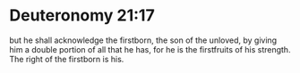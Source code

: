# Deuteronomy 21:17

but he shall acknowledge the firstborn, the son of the unloved, by giving him a double portion of all that he has, for he is the firstfruits of his strength. The right of the firstborn is his.
